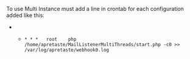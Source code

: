 To use Multi Instance must add a line in crontab for each configuration added like this:


* *		* * *	root	php /home/apretaste/MailListenerMultiThreads/start.php -c0 >> /var/log/apretaste/webhook0.log
